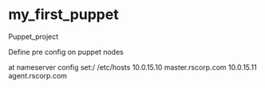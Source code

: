 # my_first_puppet
Puppet_project

Define pre config on puppet nodes

at nameserver config set:/
/etc/hosts
10.0.15.10      master.rscorp.com
10.0.15.11      agent.rscorp.com

